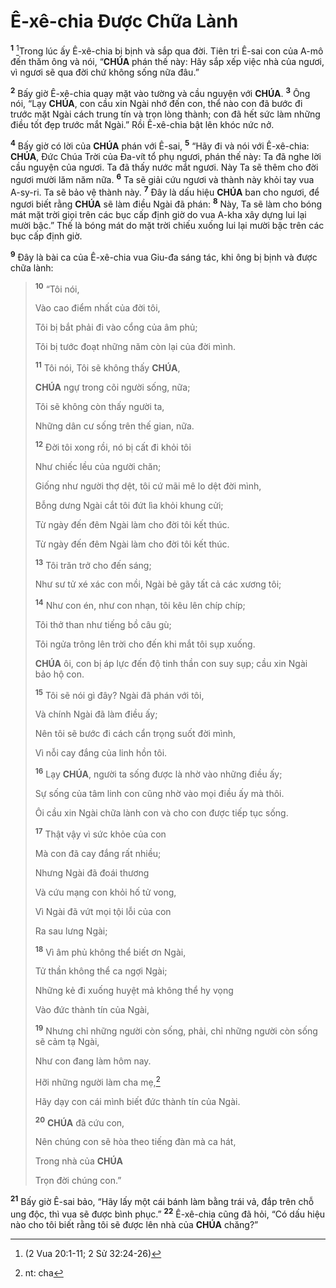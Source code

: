 # Ê-xê-chia Được Chữa Lành

<sup><b>1</b></sup> [^1@-ecc620b4-61d6-4f7b-83ab-5211caa7ee6b]Trong lúc ấy Ê-xê-chia bị bịnh và sắp qua đời. Tiên tri Ê-sai con của A-mô đến thăm ông và nói, “**CHÚA** phán thế này: Hãy sắp xếp việc nhà của ngươi, vì ngươi sẽ qua đời chứ không sống nữa đâu.”

<sup><b>2</b></sup> Bấy giờ Ê-xê-chia quay mặt vào tường và cầu nguyện với **CHÚA**. <sup><b>3</b></sup> Ông nói, “Lạy **CHÚA**, con cầu xin Ngài nhớ đến con, thể nào con đã bước đi trước mặt Ngài cách trung tín và trọn lòng thành; con đã hết sức làm những điều tốt đẹp trước mắt Ngài.” Rồi Ê-xê-chia bật lên khóc nức nở.

<sup><b>4</b></sup> Bấy giờ có lời của **CHÚA** phán với Ê-sai, <sup><b>5</b></sup> “Hãy đi và nói với Ê-xê-chia: **CHÚA**, Đức Chúa Trời của Đa-vít tổ phụ ngươi, phán thế này: Ta đã nghe lời cầu nguyện của ngươi. Ta đã thấy nước mắt ngươi. Này Ta sẽ thêm cho đời ngươi mười lăm năm nữa. <sup><b>6</b></sup> Ta sẽ giải cứu ngươi và thành này khỏi tay vua A-sy-ri. Ta sẽ bảo vệ thành này. <sup><b>7</b></sup> Đây là dấu hiệu **CHÚA** ban cho ngươi, để ngươi biết rằng **CHÚA** sẽ làm điều Ngài đã phán: <sup><b>8</b></sup> Này, Ta sẽ làm cho bóng mát mặt trời giọi trên các bục cấp định giờ do vua A-kha xây dựng lui lại mười bậc.” Thế là bóng mát do mặt trời chiếu xuống lui lại mười bậc trên các bục cấp định giờ.

<sup><b>9</b></sup> Đây là bài ca của Ê-xê-chia vua Giu-đa sáng tác, khi ông bị bịnh và được chữa lành:

> <sup><b>10</b></sup> “Tôi nói,
>
> Vào cao điểm nhất của đời tôi,
>
> Tôi bị bắt phải đi vào cổng của âm phủ;
>
> Tôi bị tước đoạt những năm còn lại của đời mình.
>
> <sup><b>11</b></sup> Tôi nói, Tôi sẽ không thấy **CHÚA**,
>
> **CHÚA** ngự trong cõi người sống, nữa;
>
> Tôi sẽ không còn thấy người ta,
>
> Những dân cư sống trên thế gian, nữa.
>
> <sup><b>12</b></sup> Đời tôi xong rồi, nó bị cất đi khỏi tôi
>
> Như chiếc lều của người chăn;
>
> Giống như người thợ dệt, tôi cứ mãi mê lo dệt đời mình,
>
> Bỗng dưng Ngài cắt tôi đứt lìa khỏi khung cửi;
>
> Từ ngày đến đêm Ngài làm cho đời tôi kết thúc.
>
> Từ ngày đến đêm Ngài làm cho đời tôi kết thúc.
>
> <sup><b>13</b></sup> Tôi trăn trở cho đến sáng;
>
> Như sư tử xé xác con mồi, Ngài bẻ gãy tất cả các xương tôi;
>
> <sup><b>14</b></sup> Như con én, như con nhạn, tôi kêu lên chíp chíp;
>
> Tôi thở than như tiếng bồ câu gù;
>
> Tôi ngửa trông lên trời cho đến khi mắt tôi sụp xuống.
>
> **CHÚA** ôi, con bị áp lực đến độ tinh thần con suy sụp; cầu xin Ngài bảo hộ con.
>
> <sup><b>15</b></sup> Tôi sẽ nói gì đây? Ngài đã phán với tôi,
>
> Và chính Ngài đã làm điều ấy;
>
> Nên tôi sẽ bước đi cách cẩn trọng suốt đời mình,
>
> Vì nỗi cay đắng của linh hồn tôi.
>
> <sup><b>16</b></sup> Lạy **CHÚA**, người ta sống được là nhờ vào những điều ấy;
>
> Sự sống của tâm linh con cũng nhờ vào mọi điều ấy mà thôi.
>
> Ôi cầu xin Ngài chữa lành con và cho con được tiếp tục sống.
>
> <sup><b>17</b></sup> Thật vậy vì sức khỏe của con
>
> Mà con đã cay đắng rất nhiều;
>
> Nhưng Ngài đã đoái thương
>
> Và cứu mạng con khỏi hố tử vong,
>
> Vì Ngài đã vứt mọi tội lỗi của con
>
> Ra sau lưng Ngài;
>
> <sup><b>18</b></sup> Vì âm phủ không thể biết ơn Ngài,
>
> Tử thần không thể ca ngợi Ngài;
>
> Những kẻ đi xuống huyệt mả không thể hy vọng
>
> Vào đức thành tín của Ngài,
>
> <sup><b>19</b></sup> Nhưng chỉ những người còn sống, phải, chỉ những người còn sống sẽ cảm tạ Ngài,
>
> Như con đang làm hôm nay.
>
> Hỡi những người làm cha mẹ,[^1-ecc620b4-61d6-4f7b-83ab-5211caa7ee6b]
>
> Hãy dạy con cái mình biết đức thành tín của Ngài.
>
> <sup><b>20</b></sup> **CHÚA** đã cứu con,
>
> Nên chúng con sẽ hòa theo tiếng đàn mà ca hát,
>
> Trong nhà của **CHÚA**
>
> Trọn đời chúng con.”

<sup><b>21</b></sup> Bấy giờ Ê-sai bảo, “Hãy lấy một cái bánh làm bằng trái vả, đắp trên chỗ ung độc, thì vua sẽ được bình phục.” <sup><b>22</b></sup> Ê-xê-chia cũng đã hỏi, “Có dấu hiệu nào cho tôi biết rằng tôi sẽ được lên nhà của **CHÚA** chăng?”

[^1-ecc620b4-61d6-4f7b-83ab-5211caa7ee6b]: nt: cha

[^1@-ecc620b4-61d6-4f7b-83ab-5211caa7ee6b]: (2 Vua 20:1-11; 2 Sử 32:24-26)
